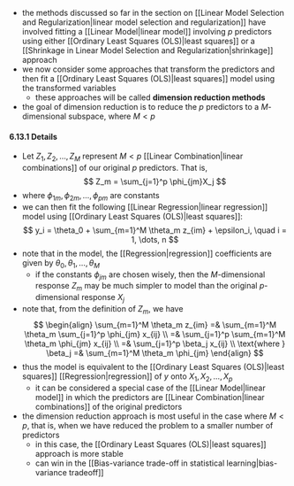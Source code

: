 
* the methods discussed so far in the section on [[Linear Model Selection and Regularization|linear model selection and regularization]] have involved fitting a [[Linear Model|linear model]] involving $p$ predictors using either  [[Ordinary Least Squares (OLS)|least squares]] or a [[Shrinkage in Linear Model Selection and Regularization|shrinkage]] approach
* we now consider some approaches that transform the predictors and then fit a [[Ordinary Least Squares (OLS)|least squares]] model using the transformed variables
    * these approaches will be called **dimension reduction methods**
* the goal of dimension reduction is to reduce the $p$ predictors to a $M$-dimensional subspace, where $M < p$

#### 6.13.1 Details

* Let $Z_1, Z_2, \dots, Z_M$ represent $M < p$ [[Linear Combination|linear combinations]] of our original $p$ predictors. That is,
$$
Z_m = \sum_{j=1}^p \phi_{jm}X_j
$$
* where $\phi_{1m}, \phi_{2m}, \dots, \phi_{pm}$ are constants
* we can then fit the following [[Linear Regression|linear regression]] model using [[Ordinary Least Squares (OLS)|least squares]]:
$$
y_i = \theta_0 + \sum_{m=1}^M \theta_m z_{im} + \epsilon_i, \quad i = 1, \dots, n
$$
* note that in the model, the [[Regression|regression]] coefficients are given by $\theta_0, \theta_1, \dots, \theta_M$
    * if the constants $\phi_{jm}$ are chosen wisely, then the $M$-dimensional response $Z_m$ may be much simpler to model than the original $p$-dimensional response $X_j$
* note that, from the definition of $Z_m$, we have
$$
\begin{align}
\sum_{m=1}^M \theta_m z_{im}  =& \sum_{m=1}^M \theta_m \sum_{j=1}^p \phi_{jm} x_{ij} \\
=& \sum_{j=1}^p \sum_{m=1}^M \theta_m \phi_{jm} x_{ij} \\
=& \sum_{j=1}^p \beta_j x_{ij} \\
\text{where } \beta_j =& \sum_{m=1}^M \theta_m \phi_{jm}
\end{align}
$$
* thus the model is equivalent to the [[Ordinary Least Squares (OLS)|least squares]] [[Regression|regression]] of $y$ onto $X_1, X_2, \dots, X_p$
    * it can be considered a special case of the [[Linear Model|linear model]] in which the predictors are [[Linear Combination|linear combinations]] of the original predictors
* the dimension reduction approach is most useful in the case where $M < p$, that is, when we have reduced the problem to a smaller number of predictors
    * in this case, the [[Ordinary Least Squares (OLS)|least squares]] approach is more stable
    * can win in the [[Bias-variance trade-off in statistical learning|bias-variance tradeoff]]